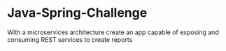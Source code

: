# Java-Spring-Challenge

With a microservices architecture create an app capable of exposing and consuming REST services to create reports
